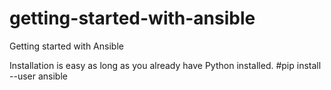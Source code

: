 # getting-started-with-ansible
Getting started with Ansible

Installation is easy as long as you already have Python installed.
#pip install --user ansible
